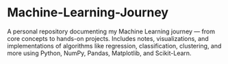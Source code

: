 # Machine-Learning-Journey
A personal repository documenting my Machine Learning journey — from core concepts to hands-on projects. Includes notes, visualizations, and implementations of algorithms like regression, classification, clustering, and more using Python, NumPy, Pandas, Matplotlib, and Scikit-Learn.
